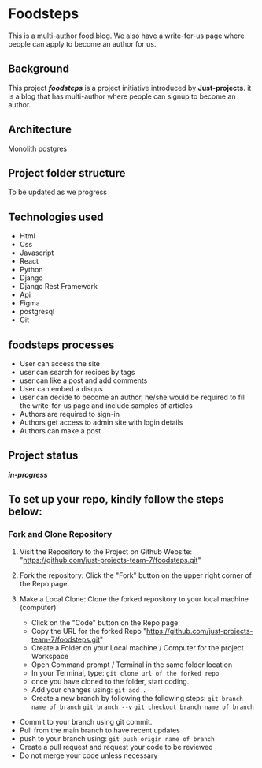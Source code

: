 # Foodsteps

This is a multi-author food blog. We also have a write-for-us page where people can apply to become an author for us.

## Background

This project ***foodsteps*** is a project initiative introduced by **Just-projects**.
it is a blog that has multi-author where people can signup to become an author.

## Architecture

Monolith postgres

## Project folder structure

To be updated as we progress

## Technologies used
- Html
- Css
- Javascript
- React
- Python
- Django
- Django Rest Framework
- Api
- Figma
- postgresql
- Git

## foodsteps processes
- User can access the site
- user can search for recipes by tags
- user can like a post and add comments
- User can embed a disqus
- user can decide to become an author, he/she would be required to fill the write-for-us page and include samples of articles
- Authors are required to sign-in
- Authors get access to admin site with login details
- Authors can make a post

## Project status

***in-progress***

## To set up your repo, kindly follow the steps below:

### **Fork and Clone Repository**

1. Visit the Repository to the Project on Github Website: "https://github.com/just-projects-team-7/foodsteps.git"
2. Fork the repository: Click the "Fork" button on the upper right corner of the Repo page.
3. Make a Local Clone: Clone the forked repository to your local machine (computer)

   - Click on the "Code" button on the Repo page
   - Copy the URL for the forked Repo "https://github.com/just-projects-team-7/foodsteps.git"
   - Create a Folder on your Local machine / Computer for the project Workspace
   - Open Command prompt / Terminal in the same folder location
   - In your Terminal, type:
     `git clone url of the forked repo`
   - once you have cloned to the folder, start coding.
   - Add your changes using: `git add .`
   - Create a new branch by following the following steps:
     `git branch name of branch`
     `git branch --v`
     `git checkout branch name of branch`
  - Commit to your branch using git commit.
  - Pull from the main branch to have recent updates
  - push to your branch using: `git push origin name of branch`
  - Create a pull request and request your code to be reviewed
  - Do not merge your code unless necessary
  
 


